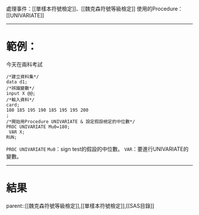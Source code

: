 處理事件：[[單樣本符號檢定]]、[[魏克森符號等級檢定]]
使用的Procedure：[[UNIVARIATE]]
- - -
# 範例：
今天在兩科考試
``` SAS
/*建立資料集*/
data d1;
/*辨識變數*/
input X @@;
/*輸入資料*/
card;
180 185 195 190 185 195 195 200
;
/*開始用Procedure UNIVARIATE & 設定假設檢定的中位數*/
PROC UNIVARIATE Mu0=180;
 VAR X;
RUN;
```
`PROC UNIVARIATE`
`Mu0`：sign test的假設的中位數。
`VAR`：要進行UNIVARIATE的變數。
- - -
# 結果

parent::[[魏克森符號等級檢定]],[[單樣本符號檢定]],[[SAS目錄]]